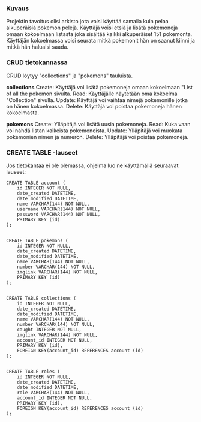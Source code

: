 ### Kuvaus
Projektin tavoitus olisi arkisto jota voisi käyttää samalla kuin pelaa alkuperäisiä pokemon pelejä. Käyttäjä voisi etsiä ja lisätä pokemoneja omaan kokoelmaan listasta joka sisältää kaikki alkuperäiset 151 pokemonta. Käyttäjän kokoelmassa voisi seurata mitkä pokemonit hän on saanut kiinni ja mitkä hän haluaisi saada.

### CRUD tietokannassa 
CRUD löytyy "collections" ja "pokemons" tauluista.

**collections**
Create: Käyttäjä voi lisätä pokemoneja omaan kokoelmaan "List of all the pokemon sivulta.
Read: Käyttäjälle näytetään oma kokoelma "Collection" sivulla.
Update: Käyttäjä voi vaihtaa nimejä pokemonille jotka on hänen kokoelmassa.
Delete: Käyttäjä voi poistaa pokemoneja hänen kokoelmasta.

**pokemons**
Create: Ylläpitäjä voi lisätä uusia pokemoneja.
Read: Kuka vaan voi nähdä listan kaikeista pokemoneista.
Update: Ylläpitäjä voi muokata pokemonien nimen ja numeron.
Delete: Ylläpitäjä voi poistaa pokemoneja.

### CREATE TABLE -lauseet
Jos tietokantaa ei ole olemassa, ohjelma luo ne käyttämällä seuraavat lauseet:

```
CREATE TABLE account (
	id INTEGER NOT NULL, 
	date_created DATETIME, 
	date_modified DATETIME, 
	name VARCHAR(144) NOT NULL, 
	username VARCHAR(144) NOT NULL, 
	password VARCHAR(144) NOT NULL, 
	PRIMARY KEY (id)
);


CREATE TABLE pokemons (
	id INTEGER NOT NULL, 
	date_created DATETIME, 
	date_modified DATETIME, 
	name VARCHAR(144) NOT NULL, 
	number VARCHAR(144) NOT NULL, 
	imglink VARCHAR(144) NOT NULL, 
	PRIMARY KEY (id)
);


CREATE TABLE collections (
	id INTEGER NOT NULL, 
	date_created DATETIME, 
	date_modified DATETIME, 
	name VARCHAR(144) NOT NULL, 
	number VARCHAR(144) NOT NULL, 
	caught INTEGER NOT NULL, 
	imglink VARCHAR(144) NOT NULL, 
	account_id INTEGER NOT NULL, 
	PRIMARY KEY (id), 
	FOREIGN KEY(account_id) REFERENCES account (id)
);


CREATE TABLE roles (
	id INTEGER NOT NULL, 
	date_created DATETIME, 
	date_modified DATETIME, 
	role VARCHAR(144) NOT NULL, 
	account_id INTEGER NOT NULL, 
	PRIMARY KEY (id), 
	FOREIGN KEY(account_id) REFERENCES account (id)
);
```
